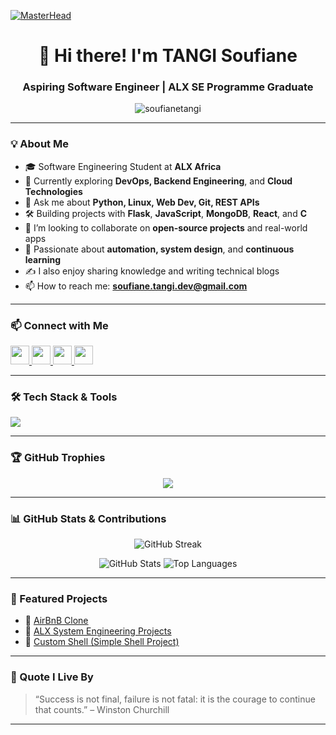 [![MasterHead](https://user-images.githubusercontent.com/95478989/198955082-6e78ebb5-e1e4-49f9-8d32-6e5af3984dcd.gif)](https://BigGtpoint.io)

<h1 align="center">👋 Hi there! I'm TANGI Soufiane</h1>
<h3 align="center">Aspiring Software Engineer | ALX SE Programme Graduate</h3>

<p align="center">
  <img src="https://komarev.com/ghpvc/?username=soufianetangi&label=Profile%20views&color=0e75b6&style=flat" alt="soufianetangi" />
</p>

---

### 💡 About Me

- 🎓 Software Engineering Student at **ALX Africa**
- 🌱 Currently exploring **DevOps, Backend Engineering**, and **Cloud Technologies**
- 💬 Ask me about **Python, Linux, Web Dev, Git, REST APIs**
- 🛠️ Building projects with **Flask**, **JavaScript**, **MongoDB**, **React**, and **C**
- 👯 I’m looking to collaborate on **open-source projects** and real-world apps
- 🧠 Passionate about **automation, system design**, and **continuous learning**
- ✍️ I also enjoy sharing knowledge and writing technical blogs
- 📫 How to reach me: **soufiane.tangi.dev@gmail.com**

---

### 📫 Connect with Me

<p align="left">
  <a href="https://linkedin.com/in/soufiane-tangi-239307237" target="_blank">
    <img src="https://skillicons.dev/icons?i=linkedin" height="30" />
  </a>
  <a href="https://fb.com/soufiane.tangi.37" target="_blank">
    <img src="https://skillicons.dev/icons?i=facebook" height="30" />
  </a>
  <a href="https://instagram.com/soufiane_tangi" target="_blank">
    <img src="https://skillicons.dev/icons?i=instagram" height="30" />
  </a>
  <a href="https://discord.com/users/Fianso#3523" target="_blank">
    <img src="https://skillicons.dev/icons?i=discord" height="30" />
  </a>
</p>

---

### 🛠️ Tech Stack & Tools

<p align="left">
  <img src="https://skillicons.dev/icons?i=html,css,bootstrap,js,react,python,flask,c,git,linux,bash,mongodb,nodejs,express,nginx" />
</p>

---

### 🏆 GitHub Trophies

<p align="center">
  <img src="https://github-profile-trophy.vercel.app/?username=soufianetangi&theme=monokai&no-frame=true&no-bg=true&margin-w=4" />
</p>

---

### 📊 GitHub Stats & Contributions

<p align="center">
  <img src="https://github-readme-streak-stats.herokuapp.com/?user=soufianetangi&theme=dark&mode=weekly" alt="GitHub Streak" />
</p>

<p align="center">
  <img src="https://github-readme-stats.vercel.app/api?username=soufianetangi&show_icons=true&theme=radical" alt="GitHub Stats" />
  <img src="https://github-readme-stats.vercel.app/api/top-langs/?username=soufianetangi&layout=compact&theme=radical" alt="Top Languages" />
</p>

---

### 📁 Featured Projects

- 🔗 [AirBnB Clone](https://github.com/soufianetangi/AirBnB_clone_v2)
- 🔗 [ALX System Engineering Projects](https://github.com/soufianetangi/alx-system_engineering-devops)
- 🔗 [Custom Shell (Simple Shell Project)](https://github.com/soufianetangi/simple_shell)

---

### 📌 Quote I Live By

> “Success is not final, failure is not fatal: it is the courage to continue that counts.” – Winston Churchill

---

